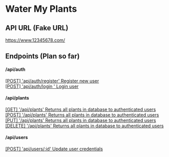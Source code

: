 # Water My Plants

## API URL (Fake URL)

https://www.12345678.com/

## Endpoints (Plan so far)
#### /api/auth
[[POST] 'api/auth/register' Register new user](#one)</br>
[[POST] 'api/auth/login ' Login user](#two)</br>

#### /api/plants
[[GET] '/api/plants' Returns all plants in database to authenticated users](#three)</br>
[[POST] '/api/plants' Returns all plants in database to authenticated users](#four)</br>
[[PUT] '/api/plants' Returns all plants in database to authenticated users](#five)</br>
[[DELETE] '/api/plants' Returns all plants in database to authenticated users](#six)</br>

#### /api/users
[[POST] 'api/users/:id' Update user credentials ](#seven)</br>
